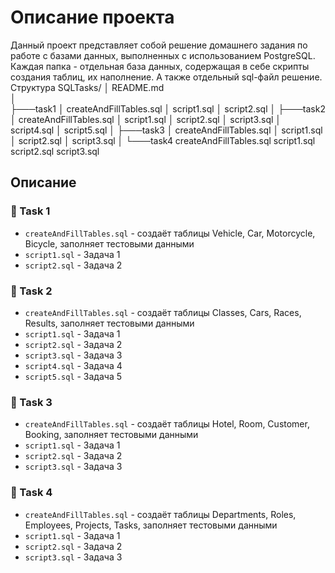 # Описание проекта

Данный проект представляет собой решение домашнего задания по работе с базами данных, выполненных с использованием PostgreSQL. Каждая папка - отдельная база данных, содержащая в себе скрипты создания таблиц, их наполнение. А также отдельный sql-файл решение.
Структура
SQLTasks/
│   README.md  
│   
├───task1
│       createAndFillTables.sql
│       script1.sql
│       script2.sql
│
├───task2
│       createAndFillTables.sql
│       script1.sql
│       script2.sql
│       script3.sql
│       script4.sql
│       script5.sql
│
├───task3
│       createAndFillTables.sql
│       script1.sql
│       script2.sql
│       script3.sql
│
└───task4
       createAndFillTables.sql
       script1.sql
       script2.sql
       script3.sql

## Описание

### 📌 Task 1
- `createAndFillTables.sql` - создаёт таблицы Vehicle, Car, Motorcycle, Bicycle, заполняет тестовыми данными
- `script1.sql` - Задача 1
- `script2.sql` - Задача 2 

### 📌 Task 2
- `createAndFillTables.sql` - создаёт таблицы Classes, Cars, Races, Results, заполняет тестовыми данными
- `script1.sql` - Задача 1
- `script2.sql` - Задача 2
- `script3.sql` - Задача 3
- `script4.sql` - Задача 4
- `script5.sql` - Задача 5

### 📌 Task 3
- `createAndFillTables.sql` - создаёт таблицы Hotel, Room, Customer, Booking, заполняет тестовыми данными
- `script1.sql` - Задача 1
- `script2.sql` - Задача 2
- `script3.sql` - Задача 3

### 📌 Task 4
- `createAndFillTables.sql` - создаёт таблицы Departments, Roles, Employees, Projects, Tasks, заполняет тестовыми данными
- `script1.sql` - Задача 1
- `script2.sql` - Задача 2
- `script3.sql` - Задача 3

